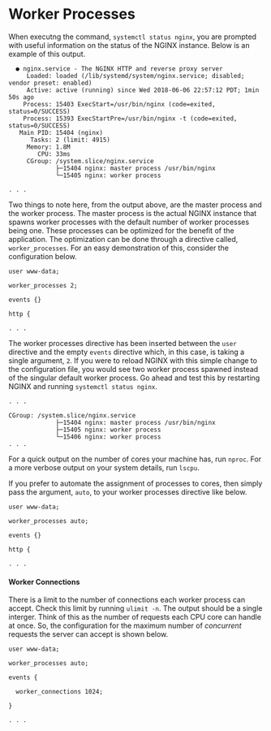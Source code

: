# Worker Processes

When executng the command, `systemctl status nginx`, you are prompted with useful information on the status of the NGINX instance. Below is an example of this output.


```console
  ● nginx.service - The NGINX HTTP and reverse proxy server
     Loaded: loaded (/lib/systemd/system/nginx.service; disabled; vendor preset: enabled)
     Active: active (running) since Wed 2018-06-06 22:57:12 PDT; 1min 50s ago
    Process: 15403 ExecStart=/usr/bin/nginx (code=exited, status=0/SUCCESS)
    Process: 15393 ExecStartPre=/usr/bin/nginx -t (code=exited, status=0/SUCCESS)
   Main PID: 15404 (nginx)
      Tasks: 2 (limit: 4915)
     Memory: 1.8M
        CPU: 33ms
     CGroup: /system.slice/nginx.service
             ├─15404 nginx: master process /usr/bin/nginx
             └─15405 nginx: worker process

. . .
```

Two things to note here, from the output above, are the master process and the worker process. The master process is the actual NGINX instance that spawns worker processes with the default number of worker processes being one. These processes can be optimized for the benefit of the application. The optimization can be done through a directive called, `worker_processes`. For an easy demonstration of this, consider the configuration below.

```nginx
user www-data;

worker_processes 2;

events {}

http {

. . .
```

The worker processes directive has been inserted between the `user` directive and the empty `events` directive which, in this case, is taking a single argument, `2`. If you were to reload NGINX with this simple change to the configuration file, you would see two worker process spawned instead of the singular default worker process. Go ahead and test this by restarting NGINX and running `systemctl status nginx`.

```console
. . .

CGroup: /system.slice/nginx.service
             ├─15404 nginx: master process /usr/bin/nginx
             ├─15405 nginx: worker process
             └─15406 nginx: worker process
. . .
```

For a quick output on the number of cores your machine has, run `nproc`. For a more verbose output on your system details, run `lscpu`.

If you prefer to automate the assignment of processes to cores, then simply pass the argument, `auto`, to your worker processes directive like below.

```nginx
user www-data;

worker_processes auto;

events {}

http {

. . .
```

#### Worker Connections

There is a limit to the number of connections each worker process can accept. Check this limit by running `ulimit -n`. The output should be a single interger. Think of this as the number of requests each CPU core can handle at once. So, the configuration for the maximum number of _concurrent_ requests the server can accept is shown below.


```nginx
user www-data;

worker_processes auto;

events {

  worker_connections 1024;
  
}

. . .
```
